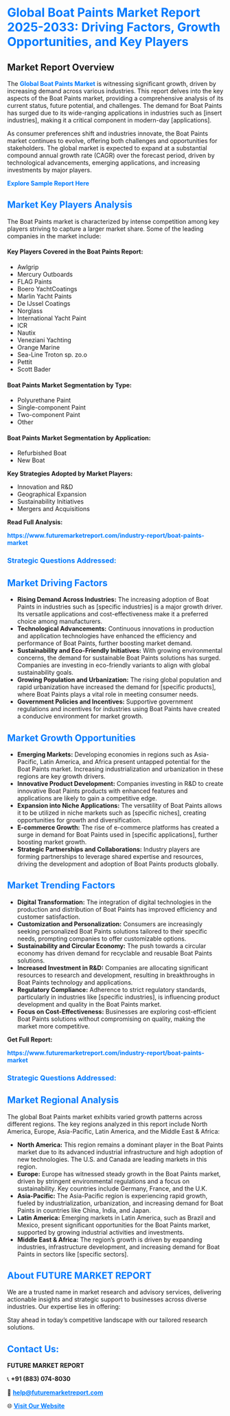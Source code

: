 <h1 style="color: #007BFF;">Global Boat Paints Market Report 2025-2033: Driving Factors, Growth Opportunities, and Key Players</h1>

<section id="overview">
<h2>Market Report Overview</h2>
<p>The <a href="https://www.futuremarketreport.com/industry-report/boat-paints-market" style="color: #007BFF; text-decoration: none;"><strong>Global Boat Paints Market</strong></a> is witnessing significant growth, driven by increasing demand across various industries. This report delves into the key aspects of the Boat Paints market, providing a comprehensive analysis of its current status, future potential, and challenges. The demand for Boat Paints has surged due to its wide-ranging applications in industries such as [insert industries], making it a critical component in modern-day [applications].</p>
<p>As consumer preferences shift and industries innovate, the Boat Paints market continues to evolve, offering both challenges and opportunities for stakeholders. The global market is expected to expand at a substantial compound annual growth rate (CAGR) over the forecast period, driven by technological advancements, emerging applications, and increasing investments by major players.</p>
</section>

<section id="overview">
<p><a href="https://www.futuremarketreport.com/request-sample/reportId=115086" style="color: #007BFF; text-decoration: none;"><strong>Explore Sample Report Here</strong></a></p>
</section>

<section id="key-players">
<h2 style="color: #007BFF;">Market Key Players Analysis</h2>
<p>The Boat Paints market is characterized by intense competition among key players striving to capture a larger market share. Some of the leading companies in the market include:</p>
<h4>Key Players Covered in the Boat Paints Report:</h4>
<ul><li>Awlgrip</li><li>Mercury Outboards</li><li>FLAG Paints</li><li>Boero YachtCoatings</li><li>Marlin Yacht Paints</li><li>De IJssel Coatings</li><li>Norglass</li><li>International Yacht Paint</li><li>ICR</li><li>Nautix</li><li>Veneziani Yachting</li><li>Orange Marine</li><li>Sea-Line Troton sp. zo.o</li><li>Pettit</li><li>Scott Bader</li></ul>
<h4>Boat Paints Market Segmentation by Type:</h4>
<ul><li>Polyurethane Paint</li><li>Single-component Paint</li><li>Two-component Paint</li><li>Other</li></ul>

<h4>Boat Paints Market Segmentation by Application:</h4>
<ul><li>Refurbished Boat</li><li>New Boat</li></ul>
<p><strong>Key Strategies Adopted by Market Players:</strong></p>
<ul>
<li>Innovation and R&D</li>
<li>Geographical Expansion</li>
<li>Sustainability Initiatives</li>
<li>Mergers and Acquisitions</li>
</ul>
</section>

<section>
<p><strong>Read Full Analysis: </strong></p><a href="https://www.futuremarketreport.com/industry-report/boat-paints-market" style="color: #007BFF; text-decoration: none;"><strong>https://www.futuremarketreport.com/industry-report/boat-paints-market</strong></a>
<h3 style="color: #007BFF;">Strategic Questions Addressed:</h3>
</section>

<section id="driving-factors">
<h2 style="color: #007BFF;">Market Driving Factors</h2>
<ul>
<li><strong>Rising Demand Across Industries:</strong> The increasing adoption of Boat Paints in industries such as [specific industries] is a major growth driver. Its versatile applications and cost-effectiveness make it a preferred choice among manufacturers.</li>
<li><strong>Technological Advancements:</strong> Continuous innovations in production and application technologies have enhanced the efficiency and performance of Boat Paints, further boosting market demand.</li>
<li><strong>Sustainability and Eco-Friendly Initiatives:</strong> With growing environmental concerns, the demand for sustainable Boat Paints solutions has surged. Companies are investing in eco-friendly variants to align with global sustainability goals.</li>
<li><strong>Growing Population and Urbanization:</strong> The rising global population and rapid urbanization have increased the demand for [specific products], where Boat Paints plays a vital role in meeting consumer needs.</li>
<li><strong>Government Policies and Incentives:</strong> Supportive government regulations and incentives for industries using Boat Paints have created a conducive environment for market growth.</li>
</ul>
</section>

<section id="growth-opportunities">
<h2 style="color: #007BFF;">Market Growth Opportunities</h2>
<ul>
<li><strong>Emerging Markets:</strong> Developing economies in regions such as Asia-Pacific, Latin America, and Africa present untapped potential for the Boat Paints market. Increasing industrialization and urbanization in these regions are key growth drivers.</li>
<li><strong>Innovative Product Development:</strong> Companies investing in R&D to create innovative Boat Paints products with enhanced features and applications are likely to gain a competitive edge.</li>
<li><strong>Expansion into Niche Applications:</strong> The versatility of Boat Paints allows it to be utilized in niche markets such as [specific niches], creating opportunities for growth and diversification.</li>
<li><strong>E-commerce Growth:</strong> The rise of e-commerce platforms has created a surge in demand for Boat Paints used in [specific applications], further boosting market growth.</li>
<li><strong>Strategic Partnerships and Collaborations:</strong> Industry players are forming partnerships to leverage shared expertise and resources, driving the development and adoption of Boat Paints products globally.</li>
</ul>
</section>

<section id="trending-factors">
<h2 style="color: #007BFF;">Market Trending Factors</h2>
<ul>
<li><strong>Digital Transformation:</strong> The integration of digital technologies in the production and distribution of Boat Paints has improved efficiency and customer satisfaction.</li>
<li><strong>Customization and Personalization:</strong> Consumers are increasingly seeking personalized Boat Paints solutions tailored to their specific needs, prompting companies to offer customizable options.</li>
<li><strong>Sustainability and Circular Economy:</strong> The push towards a circular economy has driven demand for recyclable and reusable Boat Paints solutions.</li>
<li><strong>Increased Investment in R&D:</strong> Companies are allocating significant resources to research and development, resulting in breakthroughs in Boat Paints technology and applications.</li>
<li><strong>Regulatory Compliance:</strong> Adherence to strict regulatory standards, particularly in industries like [specific industries], is influencing product development and quality in the Boat Paints market.</li>
<li><strong>Focus on Cost-Effectiveness:</strong> Businesses are exploring cost-efficient Boat Paints solutions without compromising on quality, making the market more competitive.</li>
</ul>
</section>

<section>
<p><strong>Get Full Report: </strong></p><a href="https://www.futuremarketreport.com/industry-report/boat-paints-market" style="color: #007BFF; text-decoration: none;"><strong>https://www.futuremarketreport.com/industry-report/boat-paints-market</strong></a>
<h3 style="color: #007BFF;">Strategic Questions Addressed:</h3>
</section>


<section id="regional-analysis">
<h2 style="color: #007BFF;">Market Regional Analysis</h2>
<p>The global Boat Paints market exhibits varied growth patterns across different regions. The key regions analyzed in this report include North America, Europe, Asia-Pacific, Latin America, and the Middle East & Africa:</p>
<ul>
<li><strong>North America:</strong> This region remains a dominant player in the Boat Paints market due to its advanced industrial infrastructure and high adoption of new technologies. The U.S. and Canada are leading markets in this region.</li>
<li><strong>Europe:</strong> Europe has witnessed steady growth in the Boat Paints market, driven by stringent environmental regulations and a focus on sustainability. Key countries include Germany, France, and the U.K.</li>
<li><strong>Asia-Pacific:</strong> The Asia-Pacific region is experiencing rapid growth, fueled by industrialization, urbanization, and increasing demand for Boat Paints in countries like China, India, and Japan.</li>
<li><strong>Latin America:</strong> Emerging markets in Latin America, such as Brazil and Mexico, present significant opportunities for the Boat Paints market, supported by growing industrial activities and investments.</li>
<li><strong>Middle East & Africa:</strong> The region’s growth is driven by expanding industries, infrastructure development, and increasing demand for Boat Paints in sectors like [specific sectors].</li>
</ul>
</section>

<footer>
<h2 style="color: #007BFF;">About FUTURE MARKET REPORT</h2>
<p>We are a trusted name in market research and advisory services, delivering actionable insights and strategic support to businesses across diverse industries. Our expertise lies in offering:</p>

<p>Stay ahead in today’s competitive landscape with our tailored research solutions.</p>

<h2 style="color: #007BFF;">Contact Us:</h2>
<p><strong>FUTURE MARKET REPORT</strong></p>
<p>📞 <strong>+91 (883) 074-8030</strong></p>
<p>📧 <strong><a href="mailto:help@futuremarketreport.com" style="color: #007BFF;">help@futuremarketreport.com</a></strong></p>
<p>🌐 <strong><a href="https://www.futuremarketreport.com/" style="color: #007BFF;">Visit Our Website</a></strong></p>
</footer>